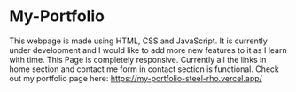 # My-Portfolio

This webpage is made using HTML, CSS and JavaScript.
It is currently under development and I would like to add more new features to it as I learn with time.
This Page is completely responsive.
Currently all the links in home section and contact me form in contact section is functional.
Check out my portfolio page here: https://my-portfolio-steel-rho.vercel.app/
